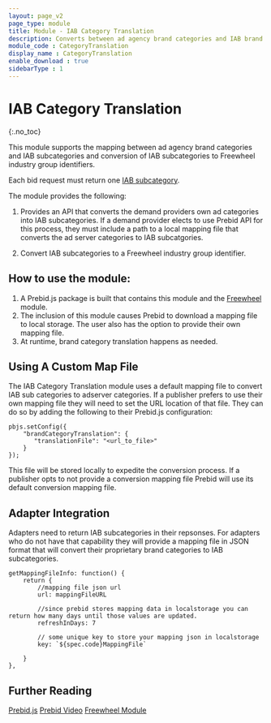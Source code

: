 ```yaml
---
layout: page_v2
page_type: module
title: Module - IAB Category Translation
description: Converts between ad agency brand categories and IAB brand categories.
module_code : CategoryTranslation
display_name : CategoryTranslation
enable_download : true
sidebarType : 1
---
```


# IAB Category Translation

{:.no_toc}

This module supports the mapping between ad agency brand categories and IAB subcategories and conversion of IAB subcategories to Freewheel industry group identifiers. 

Each bid request must return one [IAB subcategory](https://support.aerserv.com/hc/en-us/articles/207148516-List-of-IAB-Categories).

The module provides the following: 

1. Provides an API that converts the demand providers own ad categories into IAB subcategories. If a demand provider elects to use Prebid API for this process, they must include a path to a local mapping file that converts the ad server categories to IAB subcatgories. 

2. Convert IAB subcategories to a Freewheel industry group identifier.

## How to use the module:

1. A Prebid.js package is built that contains this module and the [Freewheel]({site.github.url}}/dev-docs/module/freewheel.html) module.  
2. The inclusion of this module causes Prebid to download a mapping file to local storage. The user also has the option to provide their own mapping file. 
3. At runtime, brand category translation happens as needed. 


## Using A Custom Map File
The IAB Category Translation module uses a default mapping file to convert IAB sub categories to adserver categories. If a publisher prefers to use their own mapping file they will need to set the URL location of that file. They can do so by adding the following to their Prebid.js configuration: 

```
pbjs.setConfig({
    "brandCategoryTranslation": {
       "translationFile": "<url_to_file>"
    }
});
```
This file will be stored locally to expedite the conversion process. If a publisher opts to not provide a conversion mapping file Prebid will use its default conversion mapping file. 

## Adapter Integration

Adapters need to return IAB subcategories in their repsonses. For adapters who do not have that capability they will provide a mapping file in JSON format that will convert their proprietary brand categories to IAB subcategories. 
```
getMappingFileInfo: function() { 
	return { 
		//mapping file json url
		url: mappingFileURL
           
        //since prebid stores mapping data in localstorage you can return how many days until those values are updated.
        refreshInDays: 7

        // some unique key to store your mapping json in localstorage
        key: `${spec.code}MappingFile`

    }
},
```
## Further Reading

[Prebid.js](http://prebid.org/dev-docs/getting-started.html) 
[Prebid Video](http://prebid.org/prebid-video/video-overview.html)
[Freewheel Module](/dev-docs/modules/freewheel.html)








